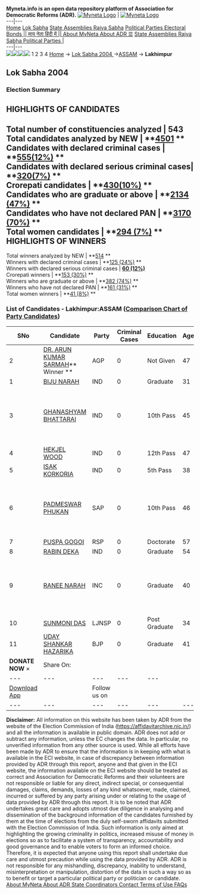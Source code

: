 **Myneta.info is an open data repository platform of Association for Democratic Reforms (ADR).**
[![Myneta Logo](https://www.myneta.info/lib/img/myneta-logo.png)](https://www.myneta.info/) | [![Myneta Logo](https://www.myneta.info/lib/img/adr-logo.png)](https://adrindia.org)  
---|---  
[Home](https://www.myneta.info/) [Lok Sabha](https://www.myneta.info/#ls "Lok Sabha") [ State Assemblies ](https://www.myneta.info/#sa "State Assemblies") [Rajya Sabha](https://www.myneta.info/#rs "Rajya Sabha") [Political Parties ](https://www.myneta.info/party "Political Parties") [ Electoral Bonds ](https://www.myneta.info/electoral_bonds "Electoral Bonds") [ || माय नेता हिंदी में || ](https://translate.google.co.in/translate?prev=hp&hl=en&js=y&u=www.myneta.info&sl=en&tl=hi&history_state0=) [ About MyNeta ](https://adrindia.org/content/about-myneta) [ About ADR ](https://adrindia.org/about-adr/who-we-are) [☰](javascript:void\(0\))
[ State Assemblies ](https://www.myneta.info/#sa "State Assemblies") [ Rajya Sabha ](https://www.myneta.info/#rs "Rajya Sabha") [ Political Parties ](https://www.myneta.info/party "Political Parties")
|   
---|---  
![](https://www.myneta.info/lib/img/banner/banner-1.png)![](https://www.myneta.info/lib/img/banner/banner-2.png)![](https://www.myneta.info/lib/img/banner/banner-3.png)![](https://www.myneta.info/lib/img/banner/banner-4.png)
1  2  3  4 
[Home](https://www.myneta.info/) → [Lok Sabha 2004 ](https://www.myneta.info/loksabha2004/)→[ASSAM](https://www.myneta.info/loksabha2004/index.php?action=show_constituencies&state_id=3) → **Lakhimpur**
### 
## Lok Sabha 2004 
###  Election Summary 
HIGHLIGHTS OF CANDIDATES  
---  
Total number of constituencies analyzed |  543   
Total candidates analyzed by NEW | **[4501](https://www.myneta.info/loksabha2004/index.php?action=summary&subAction=candidates_analyzed&sort=candidate#summary) **  
Candidates with declared criminal cases | **[555(12%)](https://www.myneta.info/loksabha2004/index.php?action=summary&subAction=crime&sort=candidate#summary) **  
Candidates with declared serious criminal cases| **[320(7%)](https://www.myneta.info/loksabha2004/index.php?action=summary&subAction=serious_crime&sort=candidate#summary) **  
Crorepati candidates | **[430(10%)](https://www.myneta.info/loksabha2004/index.php?action=summary&subAction=crorepati&sort=candidate#summary) **  
Candidates who are graduate or above | **[2134 (47%)](https://www.myneta.info/loksabha2004/index.php?action=summary&subAction=education&sort=candidate#summary) **  
Candidates who have not declared PAN | **[3170 (70%)](https://www.myneta.info/loksabha2004/index.php?action=summary&subAction=without_pan&sort=candidate#summary) **  
Total women candidates | **[294 (7%)](https://www.myneta.info/loksabha2004/index.php?action=summary&subAction=women_candidate&sort=candidate#summary) **  
HIGHLIGHTS OF WINNERS  
---  
Total winners analyzed by NEW | **[514](https://www.myneta.info/loksabha2004/index.php?action=summary&subAction=winner_analyzed&sort=candidate#summary) **  
Winners with declared criminal cases | **[125 (24%)](https://www.myneta.info/loksabha2004/index.php?action=summary&subAction=winner_crime&sort=candidate#summary) **  
Winners with declared serious criminal cases | **[60 (12%)](https://www.myneta.info/loksabha2004/index.php?action=summary&subAction=winner_serious_crime&sort=candidate#summary)**  
Crorepati winners | **[153 (30%)](https://www.myneta.info/loksabha2004/index.php?action=summary&subAction=winner_crorepati&sort=candidate#summary) **  
Winners who are graduate or above | **[382 (74%)](https://www.myneta.info/loksabha2004/index.php?action=summary&subAction=winner_education&sort=candidate#summary) **  
Winners who have not declared PAN | **[161 (31%)](https://www.myneta.info/loksabha2004/index.php?action=summary&subAction=winner_without_pan&sort=candidate#summary) **  
Total women winners | **[41 (8%)](https://www.myneta.info/loksabha2004/index.php?action=summary&subAction=winner_women&sort=candidate#summary) **  
### List of Candidates - Lakhimpur:ASSAM ([Comparison Chart of Party Candidates](https://www.myneta.info/loksabha2004/comparisonchart.php?constituency_id=59))
SNo | Candidate| Party| Criminal Cases| Education| Age| Total Assets| Liabilities  
---|---|---|---|---|---|---|---  
2  | [DR. ARUN KUMAR SARMAH](https://www.myneta.info/loksabha2004/candidate.php?candidate_id=381)** Winner ** | AGP | 0 | Not Given| 47 | Rs 14,67,028 ~ 14 Lacs+ | Rs 0 ~   
1  | [BIJU NARAH](https://www.myneta.info/loksabha2004/candidate.php?candidate_id=388) | IND | 0 | Graduate| 31 | Rs 3,90,000 ~ 3 Lacs+ | Rs 0 ~   
3  | [GHANASHYAM BHATTARAI](https://www.myneta.info/loksabha2004/candidate.php?candidate_id=390) | IND | 0 | 10th Pass| 45 | ![](https://myneta.info/image_v2.php?myneta_folder=loksabha2004&candidate_id=390&col=ta) | ![](https://myneta.info/image_v2.php?myneta_folder=loksabha2004&candidate_id=390&col=lia)  
4  | [HEKJEL WOOD](https://www.myneta.info/loksabha2004/candidate.php?candidate_id=384) | IND | 0 | 12th Pass| 47 | Rs 1,11,000 ~ 1 Lacs+ | Rs 0 ~   
5  | [ISAK KORKORIA](https://www.myneta.info/loksabha2004/candidate.php?candidate_id=391) | IND | 0 | 5th Pass| 38 | Rs 35,000 ~ 35 Thou+ | Rs 0 ~   
6  | [PADMESWAR PHUKAN](https://www.myneta.info/loksabha2004/candidate.php?candidate_id=386) | SAP | 0 | 10th Pass| 46 | ![](https://myneta.info/image_v2.php?myneta_folder=loksabha2004&candidate_id=386&col=ta) | ![](https://myneta.info/image_v2.php?myneta_folder=loksabha2004&candidate_id=386&col=lia)  
7  | [PUSPA GOGOI](https://www.myneta.info/loksabha2004/candidate.php?candidate_id=385) | RSP | 0 | Doctorate| 57 | Rs 8,25,000 ~ 8 Lacs+ | Rs 0 ~   
8  | [RABIN DEKA](https://www.myneta.info/loksabha2004/candidate.php?candidate_id=387) | IND | 0 | Graduate| 54 | Rs 2,00,000 ~ 2 Lacs+ | Rs 0 ~   
9  | [RANEE NARAH](https://www.myneta.info/loksabha2004/candidate.php?candidate_id=382) | INC | 0 | Graduate| 40 | ![](https://myneta.info/image_v2.php?myneta_folder=loksabha2004&candidate_id=382&col=ta) | ![](https://myneta.info/image_v2.php?myneta_folder=loksabha2004&candidate_id=382&col=lia)  
10  | [SUNMONI DAS](https://www.myneta.info/loksabha2004/candidate.php?candidate_id=389) | LJNSP | 0 | Post Graduate| 34 | Nil | Rs 0 ~   
11  | [UDAY SHANKAR HAZARIKA](https://www.myneta.info/loksabha2004/candidate.php?candidate_id=383) | BJP | 0 | Graduate| 41 | Rs 61,05,400 ~ 61 Lacs+ | Rs 1,43,298 ~ 1 Lacs+  
|  **DONATE NOW** × |  Share On:  | [](https://api.whatsapp.com/send?text=https%3A%2F%2Fmyneta.info%2Fpunjab2022%2Findex.php%3Faction%3Dshow_constituencies%26state_id%3D19) | [](https://www.facebook.com/sharer/sharer.php?u=https%3A%2F%2Fmyneta.info%2Fpunjab2022%2Findex.php%3Faction%3Dshow_constituencies%26state_id%3D19) | [](https://twitter.com/share?url=https%3A%2F%2Fmyneta.info%2Fpunjab2022%2Findex.php%3Faction%3Dshow_constituencies%26state_id%3D19)  
---|---|---|---|---  
| [ Download App ](https://play.google.com/store/apps/details?id=com.webrosoft.myneta1&pcampaignid=pcampaignidMKT-Other-global-all-co-prtnr-py-PartBadge-Mar2515-1) | [](https://play.google.com/store/apps/details?id=com.webrosoft.myneta1&pcampaignid=pcampaignidMKT-Other-global-all-co-prtnr-py-PartBadge-Mar2515-1) |  Follow us on  | [](https://www.facebook.com/adrindia.org/) | [](https://twitter.com/adrspeaks) | [](https://groups.google.com/g/national-election-watch?hl=en&pli=1) | [](https://www.instagram.com/adrspeaks/) | [](https://www.youtube.com/user/adrspeaks) | [](https://sharechat.com/profile/adrspeaks)  
---|---|---|---|---|---|---|---|---  
**Disclaimer:** All information on this website has been taken by ADR from the website of the Election Commission of India (https://affidavitarchive.nic.in/) and all the information is available in public domain. ADR does not add or subtract any information, unless the EC changes the data. In particular, no unverified information from any other source is used. While all efforts have been made by ADR to ensure that the information is in keeping with what is available in the ECI website, in case of discrepancy between information provided by ADR through this report, anyone and that given in the ECI website, the information available on the ECI website should be treated as correct and Association for Democratic Reforms and their volunteers are not responsible or liable for any direct, indirect special, or consequential damages, claims, demands, losses of any kind whatsoever, made, claimed, incurred or suffered by any party arising under or relating to the usage of data provided by ADR through this report. It is to be noted that ADR undertakes great care and adopts utmost due diligence in analysing and dissemination of the background information of the candidates furnished by them at the time of elections from the duly self-sworn affidavits submitted with the Election Commission of India. Such information is only aimed at highlighting the growing criminality in politics, increased misuse of money in elections so as to facilitate a system of transparency, accountability and good governance and to enable voters to form an informed choice. Therefore, it is expected that anyone using this report shall undertake due care and utmost precaution while using the data provided by ADR. ADR is not responsible for any mishandling, discrepancy, inability to understand, misinterpretation or manipulation, distortion of the data in such a way so as to benefit or target a particular political party or politician or candidate. 
[ About MyNeta ](https://adrindia.org/content/about-myneta) [ About ADR ](https://adrindia.org/about-adr/who-we-are) [ State Coordinators ](https://adrindia.org/about-adr/state-coordinators) [ Contact ](https://adrindia.org/contact-us) [ Terms of Use ](https://adrindia.org/content/adr-terms-use) [ FAQs ](https://adrindia.org/content/faqs)
